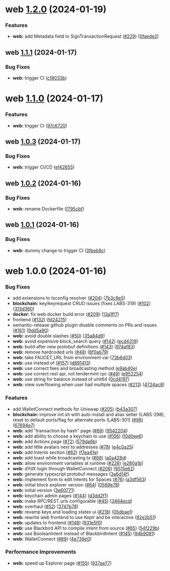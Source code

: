 # web [1.2.0](https://github.com/warden-protocol/wardenprotocol/compare/web@1.1.1...web@1.2.0) (2024-01-19)


### Features

* **web:** add Metadata field to SignTransactionRequest ([#229](https://github.com/warden-protocol/wardenprotocol/issues/229)) ([0faede2](https://github.com/warden-protocol/wardenprotocol/commit/0faede2fd7437a2006da3fbcdbbbe7ab3243ee2b))

## web [1.1.1](https://github.com/warden-protocol/wardenprotocol/compare/web@1.1.0...web@1.1.1) (2024-01-17)


### Bug Fixes

* **web:** trigger CI ([c18033b](https://github.com/warden-protocol/wardenprotocol/commit/c18033b71ae6a31ab18dae56526f65aee1b12ebb))

# web [1.1.0](https://github.com/warden-protocol/wardenprotocol/compare/web@1.0.3...web@1.1.0) (2024-01-17)


### Features

* **web:** trigger CI ([97c6720](https://github.com/warden-protocol/wardenprotocol/commit/97c6720d0100eed554ba06035c9279301d4e84e7))

## web [1.0.3](https://github.com/warden-protocol/wardenprotocol/compare/web@1.0.2...web@1.0.3) (2024-01-17)


### Bug Fixes

* **web:** trigger CI/CD ([ef42655](https://github.com/warden-protocol/wardenprotocol/commit/ef42655576bcb6f39ccc3bdd2c875cb421749937))

## web [1.0.2](https://github.com/warden-protocol/wardenprotocol/compare/web@1.0.1...web@1.0.2) (2024-01-16)


### Bug Fixes

* **web:** rename Dockerfile ([f795cbf](https://github.com/warden-protocol/wardenprotocol/commit/f795cbf47a2186575c11c4b7f09f4fe824587ad4))

## web [1.0.1](https://github.com/warden-protocol/wardenprotocol/compare/web@1.0.0...web@1.0.1) (2024-01-16)


### Bug Fixes

* **web:** dummy change to trigger CI ([3fbeb8c](https://github.com/warden-protocol/wardenprotocol/commit/3fbeb8cea6d9b10aef2425cc520a1056d6daf9aa))

# web 1.0.0 (2024-01-16)


### Bug Fixes

* add extensions to tsconfig resolver ([#204](https://github.com/warden-protocol/wardenprotocol/issues/204)) ([7b3c9e5](https://github.com/warden-protocol/wardenprotocol/commit/7b3c9e51531b18dfc365441855df0ab26b4b113e))
* **blockchain:** key/keyrequest CRUD issues (fixes LABS-319) ([#102](https://github.com/warden-protocol/wardenprotocol/issues/102)) ([313d360](https://github.com/warden-protocol/wardenprotocol/commit/313d36057ca5e6f59ff5d84df81c47c14fe01af7))
* **docker:** fix web docker build error ([#209](https://github.com/warden-protocol/wardenprotocol/issues/209)) ([13a1ff7](https://github.com/warden-protocol/wardenprotocol/commit/13a1ff79050d2aac56373e89cff719f81ef86c37))
* frontend ([#132](https://github.com/warden-protocol/wardenprotocol/issues/132)) ([fd24215](https://github.com/warden-protocol/wardenprotocol/commit/fd24215dfb76e7f0a222d30d9473300bcea4ff42))
* semantic-release github plugin disable comments on PRs and issues ([#161](https://github.com/warden-protocol/wardenprotocol/issues/161)) ([9dd5a90](https://github.com/warden-protocol/wardenprotocol/commit/9dd5a90baf619f2160468d3483db8ffb45c6d80a))
* **web:** avoid double slashes ([#50](https://github.com/warden-protocol/wardenprotocol/issues/50)) ([35a84d9](https://github.com/warden-protocol/wardenprotocol/commit/35a84d96689282038966ef4994bb4aa1c3a0cf47))
* **web:** avoid expensive block_search query ([#142](https://github.com/warden-protocol/wardenprotocol/issues/142)) ([ecd4319](https://github.com/warden-protocol/wardenprotocol/commit/ecd43195262b57c56fa89f56ea2466e0f733bc2a))
* **web:** build after new protobuf definitions ([#143](https://github.com/warden-protocol/wardenprotocol/issues/143)) ([974af83](https://github.com/warden-protocol/wardenprotocol/commit/974af83f256e49f290f9d4fcaa301e068c7521be))
* **web:** remove hardcoded urls ([#48](https://github.com/warden-protocol/wardenprotocol/issues/48)) ([8f0ab79](https://github.com/warden-protocol/wardenprotocol/commit/8f0ab79a2d507f3fdd9f027222339a8d5fd0906d))
* **web:** take FAUCET_URL from environment var ([73b6d03](https://github.com/warden-protocol/wardenprotocol/commit/73b6d037f2a3700d56e597fda8fb7c76e2482e23))
* **web:** use <Link> instead of <a> ([#157](https://github.com/warden-protocol/wardenprotocol/issues/157)) ([d891413](https://github.com/warden-protocol/wardenprotocol/commit/d891413569c574e3967650b690493d2813054026))
* **web:** use correct fees and broadcasting method ([e9ab40e](https://github.com/warden-protocol/wardenprotocol/commit/e9ab40ef0267fcbd3478a9cabfbc66b65329f462))
* **web:** use correct rest api, not tendermint rpc ([#49](https://github.com/warden-protocol/wardenprotocol/issues/49)) ([e952254](https://github.com/warden-protocol/wardenprotocol/commit/e952254830293c93035aadaa19c35d604deac4e2))
* **web:** use string for balance instead of uint64 ([0cd4197](https://github.com/warden-protocol/wardenprotocol/commit/0cd41971eb092be8e4c16779777a09ce2b21ffae))
* **web:** view overflowing when user had multiple spaces ([#213](https://github.com/warden-protocol/wardenprotocol/issues/213)) ([4724ac8](https://github.com/warden-protocol/wardenprotocol/commit/4724ac86daf7d3b665ee46fe0bb879f5946bd8a6))


### Features

* add WalletConnect methods for Uniswap ([#205](https://github.com/warden-protocol/wardenprotocol/issues/205)) ([b43a307](https://github.com/warden-protocol/wardenprotocol/commit/b43a307ee728ce9043ed03e51a9528394d48c4ca))
* **blockchain:** improve init.sh with auto-install and alias setter (LABS-298), reset to default ports/flag for alternate ports (LABS-301) ([#96](https://github.com/warden-protocol/wardenprotocol/issues/96)) ([67694e7](https://github.com/warden-protocol/wardenprotocol/commit/67694e7218ae8c9e10716a3cf9e2792b00611997))
* **web:** add "transaction by hash" page ([#69](https://github.com/warden-protocol/wardenprotocol/issues/69)) ([9542204](https://github.com/warden-protocol/wardenprotocol/commit/9542204be987f304cdc8fdb085641590bf6e9724))
* **web:** add ability to choose a keychain to use ([#156](https://github.com/warden-protocol/wardenprotocol/issues/156)) ([f0d0ee6](https://github.com/warden-protocol/wardenprotocol/commit/f0d0ee6e5f8d67fcd6831336afe99888bc85c739))
* **web:** add Actions page ([#72](https://github.com/warden-protocol/wardenprotocol/issues/72)) ([579da6b](https://github.com/warden-protocol/wardenprotocol/commit/579da6b70db180edeb2864e9c47a9643547d48af))
* **web:** add little avatars next to addresses ([#78](https://github.com/warden-protocol/wardenprotocol/issues/78)) ([e4c0a25](https://github.com/warden-protocol/wardenprotocol/commit/e4c0a250461069e6c5da29e1df48ed03f849a82d))
* **web:** add Intents section ([#62](https://github.com/warden-protocol/wardenprotocol/issues/62)) ([f7ea41e](https://github.com/warden-protocol/wardenprotocol/commit/f7ea41e1b43036d351bd7eca419f0673e52f7d07))
* **web:** add toast while broadcasting tx ([#68](https://github.com/warden-protocol/wardenprotocol/issues/68)) ([a0a428d](https://github.com/warden-protocol/wardenprotocol/commit/a0a428dbdce059e65fe55db335fbeab2cd4a20ea))
* **web:** allow environment variables at runtime ([#226](https://github.com/warden-protocol/wardenprotocol/issues/226)) ([e280a1b](https://github.com/warden-protocol/wardenprotocol/commit/e280a1b6380951dd1385ae1e46795c00940e8e4c))
* **web:** dYdX login through WalletConnect ([#206](https://github.com/warden-protocol/wardenprotocol/issues/206)) ([9515e62](https://github.com/warden-protocol/wardenprotocol/commit/9515e623bb2a3793cee017afef81f8b0d14de779))
* **web:** generate typescript protobuf messages ([3a6d14f](https://github.com/warden-protocol/wardenprotocol/commit/3a6d14fa4b6c0cce07718bb6a39b9e869ca1e215))
* **web:** implement form to edit Intents for Spaces ([#76](https://github.com/warden-protocol/wardenprotocol/issues/76)) ([a3df563](https://github.com/warden-protocol/wardenprotocol/commit/a3df563d0baef7a13d02f799d60e49e6fb850b36))
* **web:** initial block explorer version ([#64](https://github.com/warden-protocol/wardenprotocol/issues/64)) ([0569e78](https://github.com/warden-protocol/wardenprotocol/commit/0569e78b2bed97c59da7d811ecc39b39f2a093d7))
* **web:** initial version ([3e60771](https://github.com/warden-protocol/wardenprotocol/commit/3e60771795f924aaab0bd70c037e34df4a60d5f1))
* **web:** keychain admin pages ([#144](https://github.com/warden-protocol/wardenprotocol/issues/144)) ([d3dd2f1](https://github.com/warden-protocol/wardenprotocol/commit/d3dd2f1e71d2c52b7035a25884a0d868ed5fb417))
* **web:** make RPC/REST urls configurable ([#45](https://github.com/warden-protocol/wardenprotocol/issues/45)) ([3464ecd](https://github.com/warden-protocol/wardenprotocol/commit/3464ecdaf5fa1aa3c9510c3fdcfa332bb677592e))
* **web:** overhaul ([#52](https://github.com/warden-protocol/wardenprotocol/issues/52)) ([3747b78](https://github.com/warden-protocol/wardenprotocol/commit/3747b781bb168b269c1f36c8cf0ae694eef1e858))
* **web:** revamp keys and loading states ui ([#218](https://github.com/warden-protocol/wardenprotocol/issues/218)) ([05dbae1](https://github.com/warden-protocol/wardenprotocol/commit/05dbae1013398d77c2191da5aeb3fbe44776b09b))
* **web:** rewrite web frontend to use Keplr and be interactive ([92e2b51](https://github.com/warden-protocol/wardenprotocol/commit/92e2b510cf0c4bc79fff3b414644fac194d823b0))
* **web:** updates to frontend ([#148](https://github.com/warden-protocol/wardenprotocol/issues/148)) ([931e5f0](https://github.com/warden-protocol/wardenprotocol/commit/931e5f08d4a45ddbd4767ee2cf5a003fd52d2e57))
* **web:** use Blackbird API to compile intent from source ([#65](https://github.com/warden-protocol/wardenprotocol/issues/65)) ([54f229b](https://github.com/warden-protocol/wardenprotocol/commit/54f229b4c535b5ad46ddcc9d05060092b1a91faa))
* **web:** use BooleanIntent instead of BlackbirdIntent ([#145](https://github.com/warden-protocol/wardenprotocol/issues/145)) ([94b9091](https://github.com/warden-protocol/wardenprotocol/commit/94b9091021312c6ff4849101e1e4cf4763175c75))
* **web:** WalletConnect ([#89](https://github.com/warden-protocol/wardenprotocol/issues/89)) ([4e739e0](https://github.com/warden-protocol/wardenprotocol/commit/4e739e0036aeea9d8cfd70f533940f1aafa0006f))


### Performance Improvements

* **web:** speed up Explorer page ([#155](https://github.com/warden-protocol/wardenprotocol/issues/155)) ([937ae77](https://github.com/warden-protocol/wardenprotocol/commit/937ae77b8c41c2b2dca16fee99c8a421dc0f06ff))
